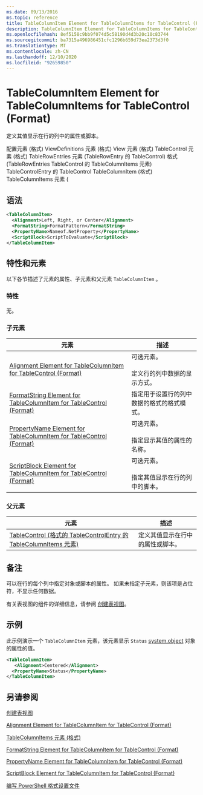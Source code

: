 ```yaml
---
ms.date: 09/13/2016
ms.topic: reference
title: TableColumnItem Element for TableColumnItems for TableControl (Format)
description: TableColumnItem Element for TableColumnItems for TableControl (Format)
ms.openlocfilehash: 8ef5158c9bb9f074d5c58190d4d3b20c10c83744
ms.sourcegitcommit: ba7315a496986451cfc1296b659d73ea2373d3f0
ms.translationtype: MT
ms.contentlocale: zh-CN
ms.lasthandoff: 12/10/2020
ms.locfileid: "92659850"
---
```

# <a name="tablecolumnitem-element-for-tablecolumnitems-for-tablecontrol-format"></a>TableColumnItem Element for TableColumnItems for TableControl (Format)

定义其值显示在行的列中的属性或脚本。

配置元素 (格式) ViewDefinitions 元素 (格式) View 元素 (格式) TableControl 元素 (格式) TableRowEntries 元素 (TableRowEntry 的 TableControl) 格式 (TableRowEntries TableControl 的 TableColumnItems 元素) TableControlEntry 的 TableControl TableColumnItem (格式) TableColumnItems 元素 (

## <a name="syntax"></a>语法

```xml
<TableColumnItem>
  <Alignment>Left, Right, or Center</Alignment>
  <FormatString>FormatPattern</FormatString>
  <PropertyName>Nameof.NetProperty</PropertyName>
  <ScriptBlock>ScriptToEvaluate</ScriptBlock>
</TableColumnItem>
```

## <a name="attributes-and-elements"></a>特性和元素

以下各节描述了元素的属性、子元素和父元素 `TableColumnItem` 。

### <a name="attributes"></a>特性

无。

### <a name="child-elements"></a>子元素

|元素|描述|
|-------------|-----------------|
|[Alignment Element for TableColumnItem for TableControl (Format)](./alignment-element-for-tablecolumnitem-for-tablecontrol-format.md)|可选元素。<br /><br /> 定义行的列中数据的显示方式。|
|[FormatString Element for TableColumnItem for TableControl (Format)](./formatstring-element-for-tablecolumnitem-for-tablecontrol-format.md)|指定用于设置行的列中数据的格式的格式模式。|
|[PropertyName Element for TableColumnItem for TableControl (Format)](./propertyname-element-for-tablecolumnitem-for-tablecontrol-format.md)|可选元素。<br /><br /> 指定显示其值的属性的名称。|
|[ScriptBlock Element for TableColumnItem for TableControl (Format)](./scriptblock-element-for-tablecolumnitem-for-tablecontrol-format.md)|可选元素。<br /><br /> 指定其值显示在行的列中的脚本。|

### <a name="parent-elements"></a>父元素

|元素|描述|
|-------------|-----------------|
|[TableControl (格式的 TableControlEntry 的 TableColumnItems 元素) ](./tablecolumnitems-element-for-tablerowentry-for-tablecontrol-format.md)|定义其值显示在行中的属性或脚本。|

## <a name="remarks"></a>备注

可以在行的每个列中指定对象或脚本的属性。 如果未指定子元素，则该项是占位符，不显示任何数据。

有关表视图的组件的详细信息，请参阅 [创建表视图](./creating-a-table-view.md)。

## <a name="example"></a>示例

此示例演示一个 `TableColumnItem` 元素，该元素显示 `Status` [system.object](/dotnet/api/System.Diagnostics.Process) 对象的属性的值。

```xml
<TableColumnItem>
   <Alignment>Centered</Alignment>
  <PropertyName>Status</PropertyName>
</TableColumnItem>

```

## <a name="see-also"></a>另请参阅

[创建表视图](./creating-a-table-view.md)

[Alignment Element for TableColumnItem for TableControl (Format)](./alignment-element-for-tablecolumnitem-for-tablecontrol-format.md)

[TableColumnItems 元素 (格式) ](./tablecolumnitems-element-for-tablerowentry-for-tablecontrol-format.md)

[FormatString Element for TableColumnItem for TableControl (Format)](./formatstring-element-for-tablecolumnitem-for-tablecontrol-format.md)

[PropertyName Element for TableColumnItem for TableControl (Format)](./propertyname-element-for-tablecolumnitem-for-tablecontrol-format.md)

[ScriptBlock Element for TableColumnItem for TableControl (Format)](./scriptblock-element-for-tablecolumnitem-for-tablecontrol-format.md)

[编写 PowerShell 格式设置文件](./writing-a-powershell-formatting-file.md)

